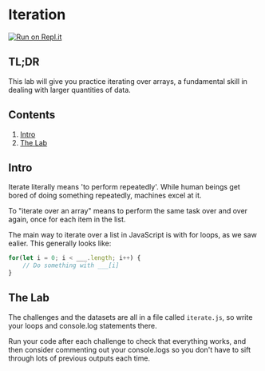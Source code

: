 # Iteration

[![Run on Repl.it](https://repl.it/badge/github/upperlinecode/list-iteration-mini-lab-python)](https://repl.it/github/upperlinecode/list-iteration-mini-lab-python)

## TL;DR

This lab will give you practice iterating over arrays, a fundamental skill in dealing with larger quantities of data.

## Contents

1. [Intro](#intro)
2. [The Lab](#the-lab)

## Intro

Iterate literally means 'to perform repeatedly'. While human beings get bored of doing something repeatedly, machines excel at it.

To "iterate over an array" means to perform the same task over and over again, once for each item in the list.

The main way to iterate over a list in JavaScript is with for loops, as we saw ealier. This generally looks like:

```javascript
for(let i = 0; i < ___.length; i++) {
    // Do something with ___[i]
}
```

## The Lab

The challenges and the datasets are all in a file called `iterate.js`, so write your loops and console.log statements there.

Run your code after each challenge to check that everything works, and then consider commenting out your console.logs so you don't have to sift through lots of previous outputs each time.
